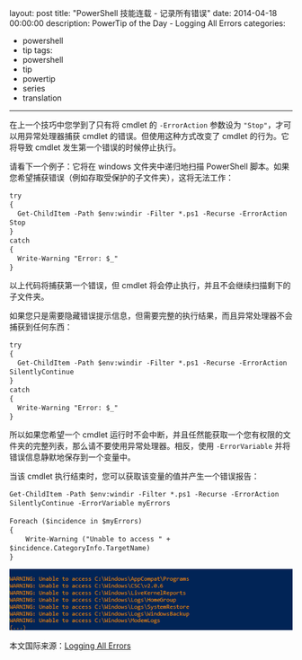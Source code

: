 ﻿layout: post
title: "PowerShell 技能连载 - 记录所有错误"
date: 2014-04-18 00:00:00
description: PowerTip of the Day - Logging All Errors
categories:
- powershell
- tip
tags:
- powershell
- tip
- powertip
- series
- translation
---
在上一个技巧中您学到了只有将 cmdlet 的 `-ErrorAction` 参数设为 `"Stop"`，才可以用异常处理器捕获 cmdlet 的错误。但使用这种方式改变了 cmdlet 的行为。它将导致 cmdlet 发生第一个错误的时候停止执行。

请看下一个例子：它将在 windows 文件夹中递归地扫描 PowerShell 脚本。如果您希望捕获错误（例如存取受保护的子文件夹），这将无法工作：

    try
    {
      Get-ChildItem -Path $env:windir -Filter *.ps1 -Recurse -ErrorAction Stop
    }
    catch
    {
      Write-Warning "Error: $_"
    } 

以上代码将捕获第一个错误，但 cmdlet 将会停止执行，并且不会继续扫描剩下的子文件夹。

如果您只是需要隐藏错误提示信息，但需要完整的执行结果，而且异常处理器不会捕获到任何东西：

    try
    {
      Get-ChildItem -Path $env:windir -Filter *.ps1 -Recurse -ErrorAction SilentlyContinue
    }
    catch
    {
      Write-Warning "Error: $_"
    } 

所以如果您希望一个 cmdlet 运行时不会中断，并且任然能获取一个您有权限的文件夹的完整列表，那么请不要使用异常处理器。相反，使用 `-ErrorVariable` 并将错误信息静默地保存到一个变量中。

当该 cmdlet 执行结束时，您可以获取该变量的值并产生一个错误报告：

    Get-ChildItem -Path $env:windir -Filter *.ps1 -Recurse -ErrorAction SilentlyContinue -ErrorVariable myErrors
    
    Foreach ($incidence in $myErrors)
    {
        Write-Warning ("Unable to access " + $incidence.CategoryInfo.TargetName)
    }   

![](/img/2014-04-18-logging-all-errors-001.png)

<!--more-->
本文国际来源：[Logging All Errors](http://community.idera.com/powershell/powertips/b/tips/posts/logging-all-errors)

